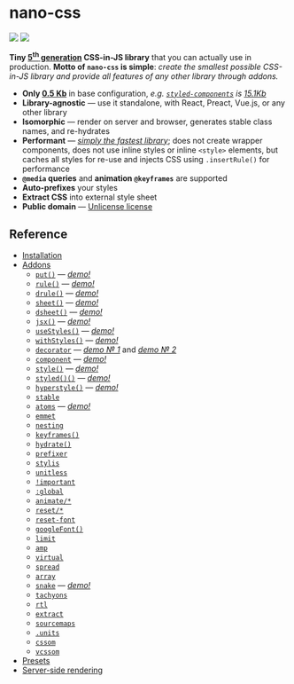 nano-css
========

[![](https://img.shields.io/npm/v/nano-css.svg)](https://www.npmjs.com/package/nano-css) [![](https://travis-ci.org/streamich/nano-css.svg?branch=master)](https://travis-ci.org/streamich/nano-css)

**Tiny [5<sup>th</sup> generation](https://github.com/streamich/freestyler/blob/master/docs/en/generations.md#5th-generation) CSS-in-JS library** that you can actually use in production. **Motto of `nano-css` is simple**: *create the smallest possible CSS-in-JS library and provide all features of any other library through addons.*

-   **Only [0.5 Kb](https://bundlephobia.com/result?p=nano-css@1.15.3)** in base configuration, *e.g. [`styled-components`](https://github.com/styled-components/styled-components) is [15.1Kb](https://bundlephobia.com/result?p=styled-components@3.2.5)*
-   **Library-agnostic** — use it standalone, with React, Preact, Vue.js, or any other library
-   **Isomorphic** — render on server and browser, generates stable class names, and re-hydrates
-   **Performant** — [*simply the fastest library*](https://github.com/streamich/CSS-IN-JS-Benchmarks/blob/master/RESULT.md); does not create wrapper components, does not use inline styles or inline `<style>` elements, but caches all styles for re-use and injects CSS using `.insertRule()` for performance
-   **`@media` queries** and **animation `@keyframes`** are supported
-   **Auto-prefixes** your styles
-   **Extract CSS** into external style sheet
-   **Public domain** — [Unlicense license](./LICENSE)

Reference
---------

-   [Installation](./docs/Installation.md)
-   [Addons](./docs/Addons.md)
    -   [`put()`](./docs/put.md) — [*demo!*](https://codesandbox.io/s/nkovxrzyv4)
    -   [`rule()`](./docs/rule.md) — [*demo!*](https://codesandbox.io/s/oxlj92m1m9)
    -   [`drule()`](./docs/drule.md) — [*demo!*](https://codesandbox.io/s/9jq5zmm91p)
    -   [`sheet()`](./docs/sheet.md) — [*demo!*](https://codesandbox.io/s/wyw093m7kw)
    -   [`dsheet()`](./docs/dsheet.md) — [*demo!*](https://codesandbox.io/s/q7rx4981vq)
    -   [`jsx()`](./docs/jsx.md) — [*demo!*](https://codesandbox.io/s/5y63x88504)
    -   [`useStyles()`](./docs/useStyles.md) — [*demo!*](https://codesandbox.io/s/o5k9jjo306)
    -   [`withStyles()`](./docs/withStyles.md) — [*demo!*](https://codesandbox.io/s/5k3jvkk31l)
    -   [`decorator`](./docs/decorator.md) — [*demo № 1*](https://codesandbox.io/s/j442958125) and [*demo № 2*](https://codesandbox.io/s/3qjzv35941)
    -   [`component`](./docs/component.md) — [*demo!*](https://codesandbox.io/s/yk8pk4v95j)
    -   [`style()`](./docs/style.md) — [*demo!*](https://codesandbox.io/s/53qk3qkopn)
    -   [`styled()()`](./docs/styled.md) — [*demo!*](https://codesandbox.io/s/w667y036p5)
    -   [`hyperstyle()`](./docs/hyperstyle.md) — [*demo!*](https://codesandbox.io/s/wqny7z17x8)
    -   [`stable`](./docs/stable.md)
    -   [`atoms`](./docs/atoms.md) — [*demo!*](https://codesandbox.io/s/rlkxl6o9v4)
    -   [`emmet`](./docs/emmet.md)
    -   [`nesting`](./docs/nesting.md)
    -   [`keyframes()`](./docs/keyframes.md)
    -   [`hydrate()`](./docs/hydrate.md)
    -   [`prefixer`](./docs/prefixer.md)
    -   [`stylis`](./docs/stylis.md)
    -   [`unitless`](./docs/unitless.md)
    -   [`!important`](./docs/important.md)
    -   [`:global`](./docs/global.md)
    -   [`animate/*`](./docs/animations.md)
    -   [`reset/*`](./docs/resets.md)
    -   [`reset-font`](./docs/reset-font.md)
    -   [`googleFont()`](./docs/googleFont.md)
    -   [`limit`](./docs/limit.md)
    -   [`amp`](./docs/amp.md)
    -   [`virtual`](./docs/virtual.md)
    -   [`spread`](./docs/spread.md)
    -   [`array`](./docs/array.md)
    -   [`snake`](./docs/snake.md) — [*demo!*](https://codesandbox.io/s/mo7n1857zj)
    -   [`tachyons`](./docs/tachyons.md)
    -   [`rtl`](./docs/rtl.md)
    -   [`extract`](./docs/extract.md)
    -   [`sourcemaps`](./docs/sourcemaps.md)
    -   [`.units`](./docs/units.md)
    -   [`cssom`](./docs/cssom.md)
    -   [`vcssom`](./docs/vcssom.md)
-   [Presets](./docs/Presets.md)
-   [Server-side rendering](./docs/SSR.md)
